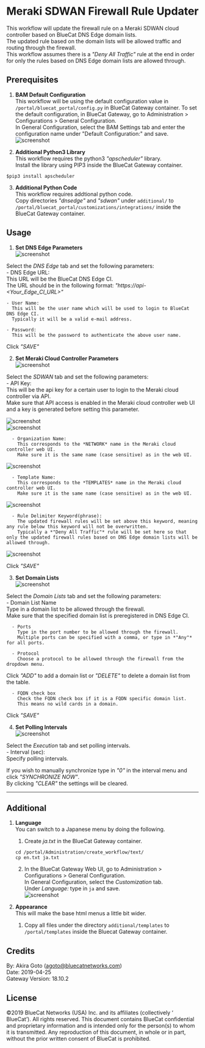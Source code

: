 # Meraki SDWAN Firewall Rule Updater
This workflow will update the firewall rule on a Meraki SDWAN cloud controller based on BlueCat DNS Edge domain lists.  
The updated rule based on the domain lists will be allowed traffic and routing through the firewall.  
This workflow assumes there is a *"Deny All Traffic"* rule at the end in order for only the rules based on DNS Edge domain lists are allowed through.    

## Prerequisites
1. **BAM Default Configuration**  
This workflow will be using the default configuration value in `/portal/bluecat_portal/config.py` in BlueCat Gateway container.  To set the default configuration, in BlueCat Gateway, go to Administration > Configurations > General Configuration.  
In General Configuration, select the BAM Settings tab and enter the configuration name under "Default Configuration:" and save.  
![screenshot](img/BAM_default_settings.jpg?raw=true "BAM_default_settings")  

2. **Additional Python3 Library**  
This workflow requires the python3 *"apscheduler"* library.  
Install the library using PIP3 inside the BlueCat Gateway container.
```
$pip3 install apscheduler

```  

3. **Additional Python Code**  
This workflow requires addtional python code.  
Copy directories *"dnsedge"* and *"sdwan"* under `additional/` to `/portal/bluecat_portal/customizations/integrations/` inside the BlueCat Gateway container.  


## Usage   

1. **Set DNS Edge Parameters**  
![screenshot](img/sdwan_fw1.jpg?raw=true "sdwan_fw1")   

Select the *DNS Edge* tab and set the following parameters:  
    - DNS Edge URL:  
      This URL will be the BlueCat DNS Edge CI.  
      The URL should be in the following format: *"https://api-<Your_Edge_CI_URL>"*  

    - User Name:  
      This will be the user name which will be used to login to BlueCat DNS Edge CI.  
      Typically it will be a valid e-mail address.  

    - Password:  
      This will be the password to authenticate the above user name.  

Click *"SAVE"*   

2. **Set Meraki Cloud Controller Parameters**  
![screenshot](img/sdwan_fw3.jpg?raw=true "sdwan_fw3")   

Select the *SDWAN* tab and set the following parameters:  
      - API Key:  
        This will be the api key for a certain user to login to the Meraki cloud controller via API.  
        Make sure that API access is enabled in the Meraki cloud controller web UI and a key is generated before setting this parameter.  

![screenshot](img/sdwan_fw5.jpg?raw=true "sdwan_fw5")  
![screenshot](img/sdwan_fw6.jpg?raw=true "sdwan_fw6")  

      - Organization Name:
        This corresponds to the *NETWORK* name in the Meraki cloud controller web UI.  
        Make sure it is the same name (case sensitive) as in the web UI.  

![screenshot](img/sdwan_fw7.jpg?raw=true "sdwan_fw7")  

      - Template Name:  
        This corresponds to the *TEMPLATES* name in the Meraki cloud controller web UI.  
        Make sure it is the same name (case sensitive) as in the web UI.  

![screenshot](img/sdwan_fw8.jpg?raw=true "sdwan_fw8")  

      - Rule Delimiter Keyword(phrase):  
        The updated firewall rules will be set above this keyword, meaning any rule below this keyword will not be overwritten.  
        Typically a *"Deny All Traffic"* rule will be set here so that only the updated firewall rules based on DNS Edge domain lists will be allowed through.  

![screenshot](img/sdwan_fw9.jpg?raw=true "sdwan_fw9")  

Click *"SAVE"*   

3. **Set Domain Lists**  
![screenshot](img/sdwan_fw2.jpg?raw=true "sdwan_fw2")  

Select the *Domain Lists* tab and set the following parameters:  
      - Domain List Name  
        Type in a domain list to be allowed through the firewall.  
        Make sure that the specified domain list is preregistered in DNS Edge CI.  

      - Ports  
        Type in the port number to be allowed through the firewall.  
        Multiple ports can be specified with a comma, or type in *"Any"* for all ports.  

      - Protocol  
        Choose a protocol to be allowed through the firewall from the dropdown menu.

Click *"ADD"* to add a domain list or *"DELETE"* to delete a domain list from the table.  

      - FQDN check box
        Check the FQDN check box if it is a FQDN specific domain list.  
        This means no wild cards in a domain.  

Click *"SAVE"*  

4. **Set Polling Intervals**  
![screenshot](img/sdwan_fw4.jpg?raw=true "sdwan_fw4")  

Select the *Execution* tab and set polling intervals.  
    - Interval (sec):  
      Specify polling intervals.  

If you wish to manually synchronize type in *"0"* in the interval menu and click *"SYNCHRONIZE NOW"*.  
By clicking *"CLEAR"* the settings will be cleared.  


---

## Additional   

1. **Language**  
You can switch to a Japanese menu by doing the following.  
    1. Create *ja.txt* in the BlueCat Gateway container.  
    ```
    cd /portal/Administration/create_workflow/text/  
    cp en.txt ja.txt  
    ```  
    2. In the BlueCat Gateway Web UI, go to Administration > Configurations > General Configuration.   
    In General Configuration, select the *Customization* tab.  
    Under *Language:* type in `ja` and save.  
    ![screenshot](img/langauge_ja.jpg?raw=true "langauge_ja")  

2. **Appearance**  
This will make the base html menus a little bit wider.  
    1. Copy all files under the directory `additional/templates` to `/portal/templates` inside the Bluecat Gateway container.



## Credits  
By: Akira Goto (agoto@bluecatnetworks.com)  
Date: 2019-04-25  
Gateway Version: 18.10.2

## License
©2019 BlueCat Networks (USA) Inc. and its affiliates (collectively ‘ BlueCat’). All rights reserved. This document contains BlueCat confidential and proprietary information and is intended only for the person(s) to whom it is transmitted. Any reproduction of this document, in whole or in part, without the prior written consent of BlueCat is prohibited.
